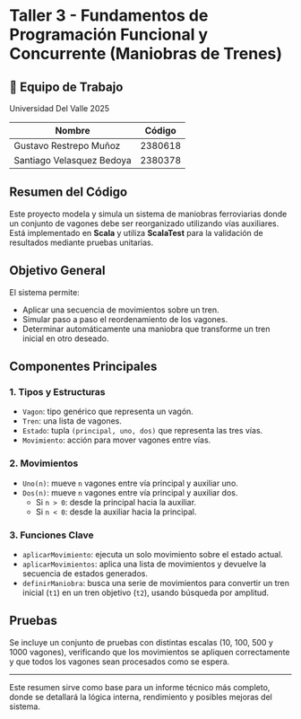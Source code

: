 # Taller 3 - Fundamentos de Programación Funcional y Concurrente (Maniobras de Trenes)

## 📌 Equipo de Trabajo

Universidad Del Valle 2025

| Nombre                      | Código       |
|-----------------------------|-------------|
| Gustavo Restrepo Muñoz      | 2380618     |
| Santiago Velasquez Bedoya   | 2380378     |



## Resumen del Código

Este proyecto modela y simula un sistema de maniobras ferroviarias donde un conjunto de vagones debe ser reorganizado utilizando vías auxiliares. Está implementado en **Scala** y utiliza **ScalaTest** para la validación de resultados mediante pruebas unitarias.

## Objetivo General

El sistema permite:
- Aplicar una secuencia de movimientos sobre un tren.
- Simular paso a paso el reordenamiento de los vagones.
- Determinar automáticamente una maniobra que transforme un tren inicial en otro deseado.

## Componentes Principales

### 1. **Tipos y Estructuras**
- `Vagon`: tipo genérico que representa un vagón.
- `Tren`: una lista de vagones.
- `Estado`: tupla `(principal, uno, dos)` que representa las tres vías.
- `Movimiento`: acción para mover vagones entre vías.

### 2. **Movimientos**
- `Uno(n)`: mueve `n` vagones entre vía principal y auxiliar uno.
- `Dos(n)`: mueve `n` vagones entre vía principal y auxiliar dos.
  - Si `n > 0`: desde la principal hacia la auxiliar.
  - Si `n < 0`: desde la auxiliar hacia la principal.

### 3. **Funciones Clave**
- `aplicarMovimiento`: ejecuta un solo movimiento sobre el estado actual.
- `aplicarMovimientos`: aplica una lista de movimientos y devuelve la secuencia de estados generados.
- `definirManiobra`: busca una serie de movimientos para convertir un tren inicial (`t1`) en un tren objetivo (`t2`), usando búsqueda por amplitud.

## Pruebas

Se incluye un conjunto de pruebas con distintas escalas (10, 100, 500 y 1000 vagones), verificando que los movimientos se apliquen correctamente y que todos los vagones sean procesados como se espera.

---

Este resumen sirve como base para un informe técnico más completo, donde se detallará la lógica interna, rendimiento y posibles mejoras del sistema.
